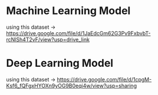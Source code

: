 # Machine Learning Model

using this dataset -> https://drive.google.com/file/d/1JaEdcGm62G3Pv9FxbvbT-rcNlSh4T2vF/view?usp=drive_link

# Deep Learning Model

using this dataset -> https://drive.google.com/file/d/1cpgM-Ksf6_fQFgxHYOXn9yOG9B0eqi4w/view?usp=sharing
